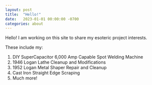 ```yaml
---
layout: post
title:  "Hello!"
date:   2023-01-01 00:00:00 -0700
categories: about
---
```


Hello! I am working on this site to share my esoteric project interests. 

These include my:

1. DIY SuperCapacitor 6,000 Amp Capable Spot Welding Machine
2. 1946 Logan Lathe Cleanup and Modifications
3. 1952 Logan Metal Shaper Repair and Cleanup
4. Cast Iron Straight Edge Scraping
5. Much more!
